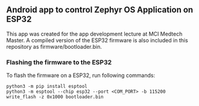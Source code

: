 ## Android app to control Zephyr OS Application on ESP32
This app was created for the app development lecture at MCI Medtech Master.
A compiled version of the ESP32 firmware is also included in this repository as firmware/bootloader.bin.

### Flashing the firmware to the ESP32
To flash the firmware on a ESP32, run following commands:

    python3 -m pip install esptool
    python3 -m esptool --chip esp32 --port <COM_PORT> -b 115200 write_flash -z 0x1000 bootloader.bin



  

